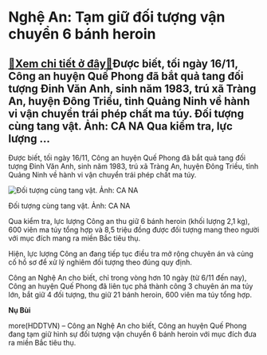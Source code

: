Nghệ An: Tạm giữ đối tượng vận chuyển 6 bánh heroin
===================================================

[:gift:Xem chi tiết ở đây:gift:](https://hddtvn.com/nghe-an-tam-giu-doi-tuong-van-chuyen-6-banh-heroin/)Được biết, tối ngày 16/11, Công an huyện Quế Phong đã bắt quả tang đối tượng Đinh Văn Anh, sinh năm 1983, trú xã Tràng An, huyện Đông Triều, tỉnh Quảng Ninh về hành vi vận chuyển trái phép chất ma túy. Đối tượng cùng tang vật. Ảnh: CA NA Qua kiểm tra, lực lượng …
-----------------------------------------------------------------------------------------------------------------------------------------------------------------------------------------------------------------------------------------------------------------------


Được biết, tối ngày 16/11, Công an huyện Quế Phong đã bắt quả tang đối tượng Đinh Văn Anh, sinh năm 1983, trú xã Tràng An, huyện Đông Triều, tỉnh Quảng Ninh về hành vi vận chuyển trái phép chất ma túy.





![Đối tượng cùng tang vật. Ảnh: CA NA](https://hddtvn.com/wp-content/uploads/2021/01/4531_ma_tuy8501079_18112020.jpg "Đối tượng cùng tang vật. Ảnh: CA NA")


Đối tượng cùng tang vật. Ảnh: CA NA



Qua kiểm tra, lực lượng Công an thu giữ 6 bánh heroin (khối lượng 2,1 kg), 600 viên ma túy tổng hợp và 8,5 triệu đồng được đối tượng mang theo người với mục đích mang ra miền Bắc tiêu thụ.


Hiện, lực lượng Công an đang tiếp tục điều tra mở rộng chuyên án và củng cố hồ sơ để xử lý nghiêm đối tượng theo đúng quy định.


Công an Nghệ An cho biết, chỉ trong vòng hơn 10 ngày (từ 6/11 đến nay), Công an huyện Quế Phong đã liên tục phá thành công 3 chuyên án ma túy lớn, bắt giữ 4 đối tượng, thu giữ 21 bánh heroin, 600 viên ma túy tổng hợp.




**Nụ Bùi**



more(HDDTVN) – Công an Nghệ An cho biết, Công an huyện Quế Phong đang tạm giữ hình sự đối tượng vận chuyển 6 bánh heroin với mục đích đưa ra miền Bắc tiêu thụ.

